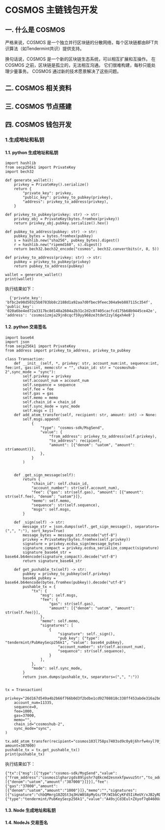 # COSMOS 主链钱包开发

## 一. 什么是 COSMOS

严格来说，COSMOS 是一个独立并行区块链的分散网络，每个区块链都由BFT共识算法（如Tendermint共识）提供支持。

换句话说，COSMOS 是一个新的区块链生态系统，可以相互扩展和互操作。 在 COSMOS 之前，区块链是孤立的，无法相互沟通。 它们很难构建，每秒只能处理少量事务。 COSMOS 通过新的技术愿景解决了这些问题。

## 二. COSMOS 相关资料

## 三. COSMOS 节点搭建

## 四. COSMOS 钱包开发

### 1.生成地址和私钥

#### 1.1. python 生成地址和私钥

    import hashlib
    from secp256k1 import PrivateKey
    import bech32

    def generate_wallet():
        privkey = PrivateKey().serialize()
        return {
            "private_key": privkey,
            "public_key": privkey_to_pubkey(privkey),
            "address": privkey_to_address(privkey),
        }

    def privkey_to_pubkey(privkey: str) -> str:
        privkey_obj = PrivateKey(bytes.fromhex(privkey))
        return privkey_obj.pubkey.serialize().hex()

    def pubkey_to_address(pubkey: str) -> str:
        pubkey_bytes = bytes.fromhex(pubkey)
        s = hashlib.new("sha256", pubkey_bytes).digest()
        r = hashlib.new("ripemd160", s).digest()
        return bech32.bech32_encode("cosmos", bech32.convertbits(r, 8, 5))

    def privkey_to_address(privkey: str) -> str:
        pubkey = privkey_to_pubkey(privkey)
        return pubkey_to_address(pubkey)

    wallet = generate_wallet()
    print(wallet)
    
执行结果如下：

      {'private_key': 'bfbc2e98d50325b8783bb8c2188d1a92aa7d0fbec9feec304a9eb887115c354f', 'public_key': '020a6be4ed72a3317bc8d148a2604a2b31c2d2c07405cacfcd175b68b9445ce42e', 'address': 'cosmos1zmja29jn8cqcf59yy968ze3tdet2zyl6gxh4e8'}


#### 1.2. python 交易签名

    import base64
    import json
    from secp256k1 import PrivateKey
    from address import privkey_to_address, privkey_to_pubkey

    class Transaction:
        def __init__(self, *, privkey: str, account_num:int, sequence:int, fee:int, gas:int, memo:str = "", chain_id: str = "cosmoshub-2",sync_mode = "sync"):
            self.privkey = privkey
            self.account_num = account_num
            self.sequence = sequence
            self.fee = fee
            self.gas = gas
            self.memo = memo
            self.chain_id = chain_id
            self.sync_mode = sync_mode
            self.msgs = []
        def add_atom_transfer(self, recipient: str, amount: int) -> None:
            self.msgs.append(
                {
                    "type": "cosmos-sdk/MsgSend",
                    "value": {
                        "from_address": privkey_to_address(self.privkey),
                        "to_address": recipient,
                        "amount": [{"denom": "uatom", "amount": str(amount)}],
                    },
                }
            )


        def _get_sign_message(self):
            return {
                "chain_id": self.chain_id,
                "account_number": str(self.account_num),
                "fee": {"gas": str(self.gas), "amount": [{"amount": str(self.fee), "denom": "uatom"}]},
                "memo": self.memo,
                "sequence": str(self.sequence),
                "msgs": self.msgs,
            }

        def _sign(self) -> str:
            message_str = json.dumps(self._get_sign_message(), separators=(",", ":"), sort_keys=True)
            message_bytes = message_str.encode("utf-8")
            privkey = PrivateKey(bytes.fromhex(self.privkey))
            signature = privkey.ecdsa_sign(message_bytes)
            signature_compact = privkey.ecdsa_serialize_compact(signature)
            signature_base64_str = base64.b64encode(signature_compact).decode("utf-8")
            return signature_base64_str

        def get_pushable_tx(self) -> str:
            pubkey = privkey_to_pubkey(self.privkey)
            base64_pubkey = base64.b64encode(bytes.fromhex(pubkey)).decode("utf-8")
            pushable_tx = {
                "tx": {
                    "msg": self.msgs,
                    "fee": {
                        "gas": str(self.gas),
                        "amount": [{"denom": "uatom", "amount": str(self.fee)}],
                    },
                    "memo": self.memo,
                    "signatures": [
                        {
                            "signature": self._sign(),
                            "pub_key": {"type": "tendermint/PubKeySecp256k1", "value": base64_pubkey},
                            "account_number": str(self.account_num),
                            "sequence": str(self.sequence),
                        }
                    ],
                },
                "mode": self.sync_mode,
            }
            return json.dumps(pushable_tx, separators=(",", ":"))


    tx = Transaction(
        privkey="26d167d549a4b2b66f766b0d3f2bdbe1cd92708818c338ff453abde316a2bd59",
        account_num=11335,
        sequence=0,
        fee=1000,
        gas=37000,
        memo="",
        chain_id="cosmoshub-2",
        sync_mode="sync",
    )

    tx.add_atom_transfer(recipient="cosmos103l758ps7403sd9c0y8j6hrfw4xyl70j4mmwkf", amount=387000)
    pushable_tx = tx.get_pushable_tx()
    print(pushable_tx)
    
执行结果如下：

    {"tx":{"msg":[{"type":"cosmos-sdk/MsgSend","value":{"from_address":"cosmos1lgharzgds89lpshr7q8kcmd2esnxkfpwvuz5tr","to_address":"cosmos103l758ps7403sd9c0y8j6hrfw4xyl70j4mmwkf","amount":[{"denom":"uatom","amount":"387000"}]}}],"fee":{"gas":"37000","amount":[{"denom":"uatom","amount":"1000"}]},"memo":"","signatures":[{"signature":"chbQMmrg18ZQSt3q3HzW8S8pMyGs/TP/WIbbCyKFd5IiReUY/xJB2yRDEtF92yYBjxEU02z9JNE7VCQmmxWdQw==","pub_key":{"type":"tendermint/PubKeySecp256k1","value":"A49sjCd3Eul+ZXyof7qO460UaO73otrmySHyTNSLW+Xn"},"account_number":"11335","sequence":"0"}]},"mode":"sync"}


#### 1.3. Node 生成地址和私钥

#### 1.4. NodeJs 交易签名
